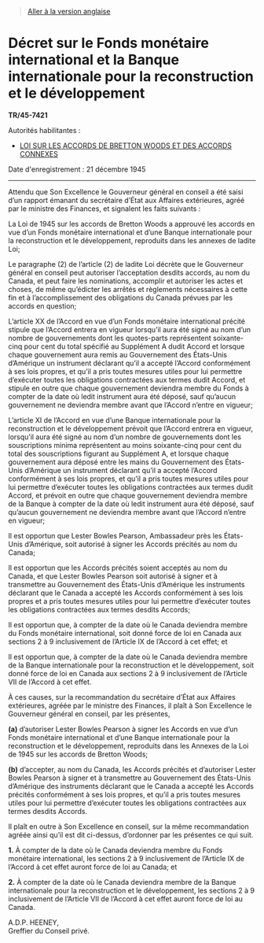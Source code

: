 > [Aller à la version anglaise](/en/Regulations/Statutory%20Instruments/45/7421.md)

# Décret sur le Fonds monétaire international et la Banque internationale pour la reconstruction et le développement

**TR/45-7421**

Autorités habilitantes : 
- [LOI SUR LES ACCORDS DE BRETTON WOODS ET DES ACCORDS CONNEXES](/fr/Lois/Lois%20révisées%20du%20Canada/B/B-7.md)

Date d'enregistrement : 21 décembre 1945

----------

Attendu que Son Excellence le Gouverneur général en conseil a été saisi d’un rapport émanant du secrétaire d’État aux Affaires extérieures, agréé par le ministre des Finances, et signalent les faits suivants :

La Loi de 1945 sur les accords de Bretton Woods a approuvé les accords en vue d’un Fonds monétaire international et d’une Banque internationale pour la reconstruction et le développement, reproduits dans les annexes de ladite Loi;

Le paragraphe (2) de l’article (2) de ladite Loi décrète que le Gouverneur général en conseil peut autoriser l’acceptation desdits accords, au nom du Canada, et peut faire les nominations, accomplir et autoriser les actes et choses, de même qu’édicter les arrêtés et règlements nécessaires à cette fin et à l’accomplissement des obligations du Canada prévues par les accords en question;

L’article XX de l’Accord en vue d’un Fonds monétaire international précité stipule que l’Accord entrera en vigueur lorsqu’il aura été signé au nom d’un nombre de gouvernements dont les quotes-parts représentent soixante-cinq pour cent du total spécifié au Supplément A dudit Accord et lorsque chaque gouvernement aura remis au Gouvernement des États-Unis d’Amérique un instrument déclarant qu’il a accepté l’Accord conformément à ses lois propres, et qu’il a pris toutes mesures utiles pour lui permettre d’exécuter toutes les obligations contractées aux termes dudit Accord, et stipule en outre que chaque gouvernement deviendra membre du Fonds à compter de la date où ledit instrument aura été déposé, sauf qu’aucun gouvernement ne deviendra membre avant que l’Accord n’entre en vigueur;

L’article XI de l’Accord en vue d’une Banque internationale pour la reconstruction et le développement prévoit que l’Accord entrera en vigueur, lorsqu’il aura été signé au nom d’un nombre de gouvernements dont les souscriptions minima représentent au moins soixante-cinq pour cent du total des souscriptions figurant au Supplément A, et lorsque chaque gouvernement aura déposé entre les mains du Gouvernement des États-Unis d’Amérique un instrument déclarant qu’il a accepté l’Accord conformément à ses lois propres, et qu’il a pris toutes mesures utiles pour lui permettre d’exécuter toutes les obligations contractées aux termes dudit Accord, et prévoit en outre que chaque gouvernement deviendra membre de la Banque à compter de la date où ledit instrument aura été déposé, sauf qu’aucun gouvernement ne deviendra membre avant que l’Accord n’entre en vigueur;

Il est opportun que Lester Bowles Pearson, Ambassadeur près les États-Unis d’Amérique, soit autorisé à signer les Accords précités au nom du Canada;

Il est opportun que les Accords précités soient acceptés au nom du Canada, et que Lester Bowles Pearson soit autorisé à signer et à transmettre au Gouvernement des États-Unis d’Amérique les instruments déclarant que le Canada a accepté les Accords conformément à ses lois propres et a pris toutes mesures utiles pour lui permettre d’exécuter toutes les obligations contractées aux termes desdits Accords;

Il est opportun que, à compter de la date où le Canada deviendra membre du Fonds monétaire international, soit donné force de loi en Canada aux sections 2 à 9 inclusivement de l’Article IX de l’Accord à cet effet; et

Il est opportun que, à compter de la date où le Canada deviendra membre de la Banque internationale pour la reconstruction et le développement, soit donné force de loi en Canada aux sections 2 à 9 inclusivement de l’Article VII de l’Accord à cet effet.

À ces causes, sur la recommandation du secrétaire d’État aux Affaires extérieures, agréée par le ministre des Finances, il plaît à Son Excellence le Gouverneur général en conseil, par les présentes,

**(a)** d’autoriser Lester Bowles Pearson à signer les Accords en vue d’un Fonds monétaire international et d’une Banque internationale pour la reconstruction et le développement, reproduits dans les Annexes de la Loi de 1945 sur les accords de Bretton Woods;



**(b)** d’accepter, au nom du Canada, les Accords précités et d’autoriser Lester Bowles Pearson à signer et à transmettre au Gouvernement des États-Unis d’Amérique des instruments déclarant que le Canada a accepté les Accords précités conformément à ses lois propres, et qu’il a pris toutes mesures utiles pour lui permettre d’exécuter toutes les obligations contractées aux termes desdits Accords.



Il plaît en outre à Son Excellence en conseil, sur la même recommandation agréée ainsi qu’il est dit ci-dessus, d’ordonner par les présentes ce qui suit.

**1.** À compter de la date où le Canada deviendra membre du Fonds monétaire international, les sections 2 à 9 inclusivement de l’Article IX de l’Accord à cet effet auront force de loi au Canada; et



**2.** À compter de la date où le Canada deviendra membre de la Banque internationale pour la reconstruction et le développement, les sections 2 à 9 inclusivement de l’Article VII de l’Accord à cet effet auront force de loi au Canada.




<p>A.D.P. HEENEY,<br />Greffier du Conseil privé.<br /></p>


